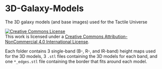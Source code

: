 # 3D-Galaxy-Models
The 3D galaxy models (and base images) used for the Tactile Universe

<a rel="license" href="http://creativecommons.org/licenses/by-nc/4.0/"><img alt="Creative Commons License" style="border-width:0" src="https://i.creativecommons.org/l/by-nc/4.0/88x31.png" /></a><br />This work is licensed under a <a rel="license" href="http://creativecommons.org/licenses/by-nc/4.0/">Creative Commons Attribution-NonCommercial 4.0 International License</a>.

Each folder contains 3 single-band (B-, R-, and IR-band) height maps used for the 3D models, 3 `.stl` files containing the 3D models for each band, and one `*_edges.stl` file containing the border that fits around each model.
